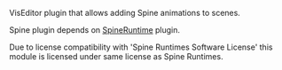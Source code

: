 VisEditor plugin that allows adding Spine animations to scenes.
 
Spine plugin depends on [SpineRuntime](https://github.com/kotcrab/vis-editor/tree/master/Plugins/SpineRuntime) plugin.

Due to license compatibility with 'Spine Runtimes Software License' this module is licensed under same license as
Spine Runtimes.
